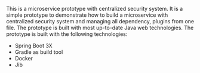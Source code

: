 This is a microservice prototype with centralized security system. It is a simple prototype to demonstrate how to build a microservice with centralized security system and managing all dependency, plugins from one file. The prototype is built with most up-to-date Java web technologies. The prototype is built with the following technologies:
- Spring Boot 3X
- Gradle as build tool
- Docker
- Jib